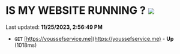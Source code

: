 # IS MY WEBSITE RUNNING ? [![](https://img.shields.io/static/v1?label=Sponsor&message=%E2%9D%A4&logo=GitHub&color=%23fe8e86)](https://github.com/sponsors/<username>)

Last updated: **11/25/2023, 2:56:49 PM**

- `GET` [https://youssefservice.me](https://youssefservice.me) - **Up** (1018ms)
